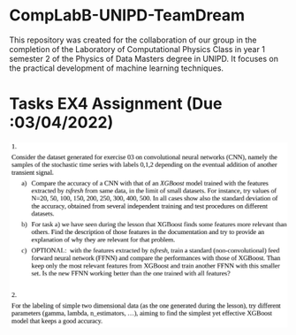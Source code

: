 # CompLabB-UNIPD-TeamDream
This repository was created for the collaboration of our group in the completion of the Laboratory of Computational Physics Class in year 1 semester 2 of the Physics of Data Masters degree in UNIPD. It focuses on the practical development of machine learning techniques.
# Tasks EX4 Assignment (Due :03/04/2022)

<img src="images/Ex4.png" alt="drawing" width="600"/>
